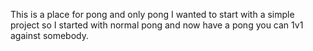 This is a place for pong and only pong I wanted to start with a simple project so I started with normal pong and now have a pong you can 1v1 against somebody.
